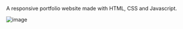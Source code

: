 A responsive portfolio website made with HTML, CSS and Javascript.

![image](https://github.com/user-attachments/assets/1338d1ff-2df5-4f02-993c-d24419a126aa)
